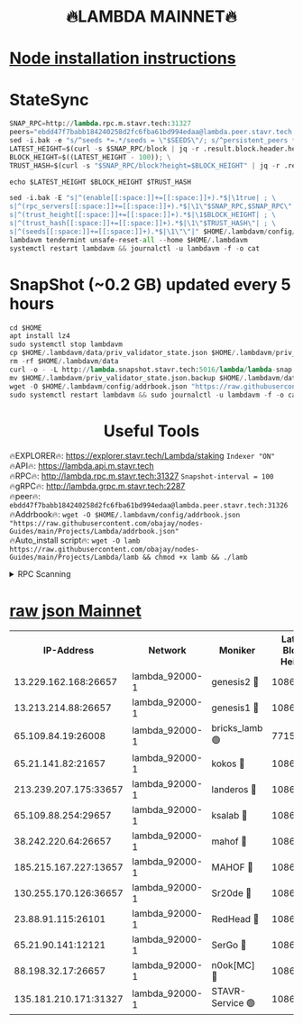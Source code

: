<h1 align="center"> 🔥LAMBDA MAINNET🔥</h1>


[Node installation instructions](https://github.com/obajay/nodes-Guides/tree/main/Projects/Lambda)
=


# StateSync
```python
SNAP_RPC=http://lambda.rpc.m.stavr.tech:31327
peers="ebdd47f7babb184240258d2fc6fba61bd994edaa@lambda.peer.stavr.tech:31326" 
sed -i.bak -e "s/^seeds *=.*/seeds = \"$SEEDS\"/; s/^persistent_peers *=.*/persistent_peers = \"$PEERS\"/" $HOME/.lambdavm/config/config.toml
LATEST_HEIGHT=$(curl -s $SNAP_RPC/block | jq -r .result.block.header.height); \
BLOCK_HEIGHT=$((LATEST_HEIGHT - 100)); \
TRUST_HASH=$(curl -s "$SNAP_RPC/block?height=$BLOCK_HEIGHT" | jq -r .result.block_id.hash)

echo $LATEST_HEIGHT $BLOCK_HEIGHT $TRUST_HASH

sed -i.bak -E "s|^(enable[[:space:]]+=[[:space:]]+).*$|\1true| ; \
s|^(rpc_servers[[:space:]]+=[[:space:]]+).*$|\1\"$SNAP_RPC,$SNAP_RPC\"| ; \
s|^(trust_height[[:space:]]+=[[:space:]]+).*$|\1$BLOCK_HEIGHT| ; \
s|^(trust_hash[[:space:]]+=[[:space:]]+).*$|\1\"$TRUST_HASH\"| ; \
s|^(seeds[[:space:]]+=[[:space:]]+).*$|\1\"\"|" $HOME/.lambdavm/config/config.toml
lambdavm tendermint unsafe-reset-all --home $HOME/.lambdavm
systemctl restart lambdavm && journalctl -u lambdavm -f -o cat

```
# SnapShot (~0.2 GB) updated every 5 hours
```python
cd $HOME
apt install lz4
sudo systemctl stop lambdavm
cp $HOME/.lambdavm/data/priv_validator_state.json $HOME/.lambdavm/priv_validator_state.json.backup
rm -rf $HOME/.lambdavm/data
curl -o - -L http://lambda.snapshot.stavr.tech:5016/lambda/lambda-snap.tar.lz4 | lz4 -c -d - | tar -x -C $HOME/.lambdavm --strip-components 2
mv $HOME/.lambdavm/priv_validator_state.json.backup $HOME/.lambdavm/data/priv_validator_state.json
wget -O $HOME/.lambdavm/config/addrbook.json "https://raw.githubusercontent.com/obajay/nodes-Guides/main/Projects/Lambda/addrbook.json"
sudo systemctl restart lambdavm && sudo journalctl -u lambdavm -f -o cat
```
 <h1 align="center"> Useful Tools</h1>

🔥EXPLORER🔥:      https://explorer.stavr.tech/Lambda/staking	        `Indexer "ON"` \
🔥API🔥: 			 		 https://lambda.api.m.stavr.tech \
🔥RPC🔥:           http://lambda.rpc.m.stavr.tech:31327	              `Snapshot-interval = 100` \
🔥gRPC🔥:          http://lambda.grpc.m.stavr.tech:2287 \
🔥peer🔥:					 `ebdd47f7babb184240258d2fc6fba61bd994edaa@lambda.peer.stavr.tech:31326` \
🔥Addrbook🔥:    ```wget -O $HOME/.lambdavm/config/addrbook.json "https://raw.githubusercontent.com/obajay/nodes-Guides/main/Projects/Lambda/addrbook.json"``` \
🔥Auto_install script🔥: ```wget -O lamb https://raw.githubusercontent.com/obajay/nodes-Guides/main/Projects/Lambda/lamb && chmod +x lamb && ./lamb```


<details>
<summary>RPC Scanning</summary>

<h2 align="center"> We scan nodes in real time every 4 hours. And we provide the final result of RPC endpoints.
We cannot influence the operation of these nodes in any way. </h2>


```python
If Voting Power is higher than 0 --> then the Node is a validator of the network and may be subject to attack and be a potential threat to the chain.
```
```python
We marked such validators with a red symbol
```

</details>

[raw json Mainnet](https://rpc-check.lambm.stavr.tech/lambm/rpc-lambm-result.json)
=


<table><tr><th>IP-Address</th><th>Network</th><th>Moniker</th><th>Latest Block Height</th><th>Earliest Block Height</th><th>Catching Up</th><th>Tx Index</th><th>Voting Power</th><th>Scan Time</th></tr><tr><td>13.229.162.168:26657</td><td>lambda_92000-1</td><td>genesis2 🔴</td><td>10868218</td><td>1</td><td>False</td><td>on</td><td>16647390</td><td>2023-12-31T21:23:18.960642133UTC</td></tr><tr><td>13.213.214.88:26657</td><td>lambda_92000-1</td><td>genesis1 🔴</td><td>10868219</td><td>1</td><td>False</td><td>on</td><td>107835</td><td>2023-12-31T21:23:23.267656632UTC</td></tr><tr><td>65.109.84.19:26008</td><td>lambda_92000-1</td><td>bricks_lamb 🟢</td><td>7715743</td><td>7581001</td><td>False</td><td>on</td><td>0</td><td>2023-12-31T21:23:32.327719582UTC</td></tr><tr><td>65.21.141.82:21657</td><td>lambda_92000-1</td><td>kokos 🔴</td><td>10868219</td><td>7716001</td><td>False</td><td>off</td><td>546765</td><td>2023-12-31T21:23:25.652094898UTC</td></tr><tr><td>213.239.207.175:33657</td><td>lambda_92000-1</td><td>landeros 🔴</td><td>10868217</td><td>8136001</td><td>False</td><td>off</td><td>1251602</td><td>2023-12-31T21:23:13.229308021UTC</td></tr><tr><td>65.109.88.254:29657</td><td>lambda_92000-1</td><td>ksalab 🔴</td><td>10868220</td><td>8715001</td><td>False</td><td>on</td><td>504960</td><td>2023-12-31T21:23:28.503089283UTC</td></tr><tr><td>38.242.220.64:26657</td><td>lambda_92000-1</td><td>mahof 🔴</td><td>10868216</td><td>10131001</td><td>False</td><td>off</td><td>770350</td><td>2023-12-31T21:23:06.404156413UTC</td></tr><tr><td>185.215.167.227:13657</td><td>lambda_92000-1</td><td>MAHOF 🔴</td><td>10868218</td><td>10134001</td><td>False</td><td>on</td><td>2051510</td><td>2023-12-31T21:23:22.278396080UTC</td></tr><tr><td>130.255.170.126:36657</td><td>lambda_92000-1</td><td>Sr20de 🔴</td><td>10868217</td><td>10715001</td><td>False</td><td>off</td><td>673789</td><td>2023-12-31T21:23:13.689418695UTC</td></tr><tr><td>23.88.91.115:26101</td><td>lambda_92000-1</td><td>RedHead 🔴</td><td>10868217</td><td>10768217</td><td>False</td><td>off</td><td>553202</td><td>2023-12-31T21:23:13.954413474UTC</td></tr><tr><td>65.21.90.141:12121</td><td>lambda_92000-1</td><td>SerGo 🔴</td><td>10868220</td><td>10768220</td><td>False</td><td>off</td><td>10581766</td><td>2023-12-31T21:23:28.868735687UTC</td></tr><tr><td>88.198.32.17:26657</td><td>lambda_92000-1</td><td>n0ok[MC] 🔴</td><td>10868220</td><td>10768220</td><td>False</td><td>off</td><td>1578630</td><td>2023-12-31T21:23:31.950274165UTC</td></tr><tr><td>135.181.210.171:31327</td><td>lambda_92000-1</td><td>STAVR-Service 🟢</td><td>10868220</td><td>10867301</td><td>False</td><td>on</td><td>0</td><td>2023-12-31T21:23:28.111172052UTC</td></tr></table>
